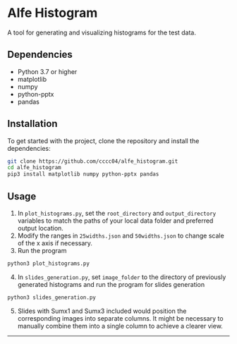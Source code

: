 # Alfe Histogram

A tool for generating and visualizing histograms for the test data.

## Dependencies
 - Python 3.7 or higher
 - matplotlib
 - numpy
 - python-pptx
 - pandas
## Installation

To get started with the project, clone the repository and install the dependencies:

```bash
git clone https://github.com/cccc04/alfe_histogram.git
cd alfe_histogram
pip3 install matplotlib numpy python-pptx pandas
```

## Usage
1. In `plot_histograms.py`, set the `root_directory` and `output_directory` variables to match the paths of your local data folder and preferred output location.
2. Modify the ranges in `25widths.json` and `50widths.json` to change scale of the x axis if necessary.
3. Run the program
```bash
python3 plot_histograms.py
```
4. In `slides_generation.py`, set `image_folder` to the directory of previously generated histograms and run the program for slides generation
```bash
python3 slides_generation.py
```
5. Slides with Sumx1 and Sumx3 included would position the corresponding images into separate columns. It might be necessary to manually combine them into a single column to achieve a clearer view.
---
